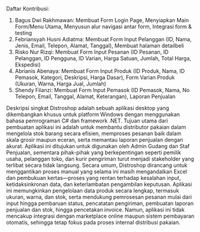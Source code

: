 
Daftar Kontribusi:
1. Bagus Dwi Rakhmawan: Membuat Form Login Page, Menyiapkan Main Form/Menu Utama, Menyusun alur navigasi antar form, Integrasi form & testing
2. Febriansyah Husni Adiatma: Membuat Form Input Pelanggan (ID, Nama, Jenis, Email, Telepon, Alamat, Tanggal), Membuat halaman detailbeli
3. Risko Nur Rizqi:  Membuat Form Input Pesanan (ID Pesanan, ID Pelanggan, ID Pengguna, ID Varian, Harga Satuan, Jumlah, Total Harga, Ekspedisi)
4. Abrianis Abenaya: Membuat Form Input Produk (ID Produk, Nama, ID Pemasok, Kategori, Deskripsi, Harga Dasar), Form Varian Produk (Ukuran, Warna, Harga Jual, Jumlah)
5. Shendy Filanzi:  Membuat Form Input Pemasok (ID Pemasok, Nama, No Telepon, Email, Tanggal, Alamat, Keterangan), Laporan Penjualan

Deskripsi singkat
Distroshop adalah sebuah aplikasi desktop yang dikembangkan khusus untuk platform 
Windows dengan menggunakan bahasa pemrograman C# dan framework .NET. Tujuan utama 
dari pembuatan aplikasi ini adalah untuk membantu distributor pakaian dalam mengelola stok 
barang secara efisien, memproses pesanan baik dalam skala grosir maupun eceran, serta 
memantau laporan penjualan dengan akurat. Aplikasi ini ditujukan untuk digunakan oleh 
Admin Gudang dan Staf Penjualan, sementara pihak-pihak yang berkepentingan seperti pemilik
usaha, pelanggan toko, dan kurir pengiriman turut menjadi stakeholder yang terlibat secara tidak 
langsung.
Secara umum, Distroshop dirancang untuk menggantikan proses manual yang selama ini 
masih mengandalkan Excel dan pembukuan kertas—proses yang rentan terhadap kesalahan 
input, ketidaksinkronan data, dan keterlambatan pengambilan keputusan. Aplikasi ini 
memungkinkan pengelolaan data produk secara lengkap, termasuk ukuran, warna, dan stok, 
serta mendukung pemrosesan pesanan mulai dari input hingga pembaruan status, pencatatan 
pengiriman, pembuatan laporan penjualan dan stok, hingga pencetakan invoice. Namun, 
aplikasi ini tidak mencakup integrasi dengan marketplace online maupun sistem pembayaran 
otomatis, sehingga tetap fokus pada proses internal distribusi pakaian.
